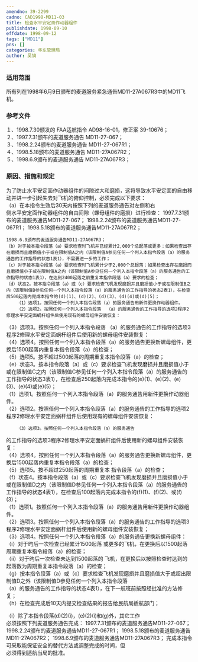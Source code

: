 ```yaml
---
amendno: 39-2299  
cadno: CAD1998-MD11-03  
title: 检查水平安定面作动器组件  
publishdate: 1998-09-10  
effdate: 1998-09-12  
tags: ["MD11"]  
pns: []  
categories: 华东管理局  
author: 吴镝  
---
```

  
### 适用范围  
所有列在1998年6月9日颁布的麦道服务紧急通告MD11-27A067R3中的MD11飞机。  
  
<!--more-->  
### 参考文件  
１、1998.7.30颁发的 FAA适航指令 AD98-16-01，修正案 39-10676；  
２、1997.7.31颁布的麦道服务通告 MD11-27-067；  
３、1998.2.24颁布的麦道服务通告 MD11-27-067R1；  
４、1998.5.18颁布的麦道服务通告 MD11-27A067R2；  
５、1998.6.9颁布的麦道服务通告 MD11-27A067R3；  
  
### 原因、措施和规定  
为了防止水平安定面作动器组件的间隙过大和磨损，这将导致水平安定面的自由移动并进一步引起失去对飞机的俯仰控制，必须完成以下要求：  
    （a）在本指令生效后30天内按照下列的麦道服务通告对左侧和右  
侧水平安定面作动器组件的自由间隙（螺母组件的磨损）进行检查： 1997.7.31颁布的麦道服务通告MD11-27-067； 1998.2.24颁布的麦道服务通告MD11-27-067R1； 1998.5.18颁布的麦道服务通告MD11-27A067R2；  
      
    1998.6.9颁布的麦道服务通告MD11-27A067R3；  
    （b）对于按本指令段落（a）要求检查时飞机并已经累计2,000个总起落或更多：如果检查出存在磨损而且磨损值小于或在限制值A之内（该限制值A参见任何一个列入本指令段落（a）的服务通告的工作指导的状态1表1），不需要进一步的工作；  
    （c）对于按本指令段落（a）要求检查时飞机累计少于2,000个总起落：如果检查出存在磨损而且磨损值小于或在限制值A之内（该限制值A参见任何一个列入本指令段落（a）的服务通告的工作指导的状态1表1），在达到2400起落之前重复本指令段落（a）要求的检查；  
    （d）状态2。按本指令段落（a）或（c）要求检查飞机发现磨损并且磨损值小于或在限制值B之内（该限制值B参见任何一个列入本指令段落（a）的服务通告的工作指导的状态2表1），在检查后500起落内完成本指令的(d)(1)、(d)(2)、(d)(3)、(d)(4)或(d)(5)；  
        （1）选项1。按照任何一个列入本指令段落（a）的服务通告用新件更换作动器组件。  
        （2）选项2。按照任何一个列入本指令段落  （a）的服务通告的工作指导的选项2程序2修理水平安定面蜗杆组件后使用现有的螺母组件安装恢复：  
（3）选项3。按照任何一个列入本指令段落 （a）的服务通告的工作指导的选项3程序2修理水平安定面蜗杆组件后使用新的螺母组件安装恢复：  
        （4）选项4。按照任何一个列入本指令段落（a）的服务通告更换新螺母组件，更换后1500起落内重复本指令段落（a）的检查；  
（5）选项5。按不超过500起落的周期重复本指令段落（a）的检查；  
    （e）状态3。按本指令段落（a）或（c）要求检查飞机发现磨损并且磨损值小于或在限制值C之内（该限制值C参见任何一个列入本指令段落（a）的服务通告的工作指导的状态3表1），在检查后250起落内完成本指令的(e)(1)、(e)(2)、(e)(3)、(e)(4)或(e)(5)；  
        （1）选项1。按照任何一个列入本指令段落（a）的服务通告用新件更换作动器组件。  
        （2）选项2。按照任何一个列入本指令段落（a）的服务通告的工作指导的选项2程序2修理水平安定面蜗杆组件后使用现有的螺母组件安装恢复：  
  
        （3）选项3。按照任何一个列入本指令段落（a）的服务通告  
      
的工作指导的选项3程序2修理水平安定面蜗杆组件后使用新的螺母组件安装恢复：  
        （4）选项4。按照任何一个列入本指令段落（a）的服务通告更换新螺母组件，更换后1500起落内重复本指令段落（a）的检查；  
        （5）选项5。按不超过250起落的周期重复本  指令段落（a）的检查；  
    （f）状态4。按本指令段落（a）或（c）要求检查飞机发现磨损并且磨损值小于或在限制值D之内（该限制值D参见任何一个列入本指令段落（a）的服务通告的工作指导的状态4表1），在检查后100起落内完成本指令的(f)(1)、(f)(2)、或(f)(3)；  
        （1）选项1。按照任何一个列入本指令段落（a）的服务通告用新件更换作动器组件。  
        （2）选项3。按照任何一个列入本指令段落（a）的服务通告的工作指导的选项3程序2修理水平安定面蜗杆组件后使用新的螺母组件安装恢复；  
        （3）选项4。按照任何一个列入本指令段落（a）的服务通告更换新螺母组件：  
（i）对于昀后一次检查已经累计1500起落 或更多的飞机，在更换后以1500起落周期重复本指令段落（a）的检查；  
          （ii）对于昀后一次检查未达到1500起落的  飞机，在更换后以按照检查时达到的起落数为周期重复本指令段落（a）的检查；  
    （g）按本指令段落（a）或（c）要求检查飞机发现磨损并且磨损值大于或超出限制值D之外（该限制值D参见任何一个列入本指令段落  
（a）的服务通告的工作指导的状态4表1），在下一航班前按照经批准的方法修复；  
（h）在检查完成后10天内提交检查结果的报告给民航局适航部门；  
  
（i）除了本指令段落(d)(2)(i)，(e)(2)(i)和(g)外，其它工作  
必须按照下列麦道服务通告完成： 1997.7.31颁布的麦道服务通告MD11-27-067； 1998.2.24颁布的麦道服务通告MD11-27-067R1； 1998.5.18颁布的麦道服务通告MD11-27A067R2；     1998.6.9颁布的麦道服务通告MD11-27A067R3；     完成本指令可采取能保证安全的替代方法或调整完成的时间，但  
必须得到适航当局的批准。  
      
